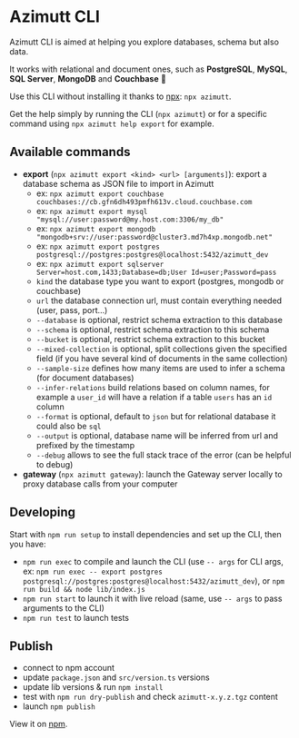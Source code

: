 # Azimutt CLI

Azimutt CLI is aimed at helping you explore databases, schema but also data.

It works with relational and document ones, such as **PostgreSQL**, **MySQL**, **SQL Server**, **MongoDB** and **Couchbase** 🎉

Use this CLI without installing it thanks to [npx](https://www.npmjs.com/package/npx): `npx azimutt`.

Get the help simply by running the CLI (`npx azimutt`) or for a specific command using `npx azimutt help export` for example.

## Available commands

- **export** (`npx azimutt export <kind> <url> [arguments]`): export a database schema as JSON file to import in Azimutt
  - ex: `npx azimutt export couchbase couchbases://cb.gfn6dh493pmfh613v.cloud.couchbase.com`
  - ex: `npx azimutt export mysql "mysql://user:password@my.host.com:3306/my_db"`
  - ex: `npx azimutt export mongodb "mongodb+srv://user:password@cluster3.md7h4xp.mongodb.net"`
  - ex: `npx azimutt export postgres postgresql://postgres:postgres@localhost:5432/azimutt_dev`
  - ex: `npx azimutt export sqlserver Server=host.com,1433;Database=db;User Id=user;Password=pass`
  - `kind` the database type you want to export (postgres, mongodb or couchbase)
  - `url` the database connection url, must contain everything needed (user, pass, port...)
  - `--database` is optional, restrict schema extraction to this database
  - `--schema` is optional, restrict schema extraction to this schema
  - `--bucket` is optional, restrict schema extraction to this bucket
  - `--mixed-collection` is optional, split collections given the specified field (if you have several kind of documents in the same collection)
  - `--sample-size` defines how many items are used to infer a schema (for document databases)
  - `--infer-relations` build relations based on column names, for example a `user_id` will have a relation if a table `users` has an `id` column
  - `--format` is optional, default to `json` but for relational database it could also be `sql`
  - `--output` is optional, database name will be inferred from url and prefixed by the timestamp
  - `--debug` allows to see the full stack trace of the error (can be helpful to debug)
- **gateway** (`npx azimutt gateway`): launch the Gateway server locally to proxy database calls from your computer

## Developing

Start with `npm run setup` to install dependencies and set up the CLI, then you have:

- `npm run exec` to compile and launch the CLI (use `-- args` for CLI args, ex: `npm run exec -- export postgres postgresql://postgres:postgres@localhost:5432/azimutt_dev`), or `npm run build && node lib/index.js`
- `npm run start` to launch it with live reload (same, use `-- args` to pass arguments to the CLI)
- `npm run test` to launch tests

## Publish

- connect to npm account
- update `package.json` and `src/version.ts` versions
- update lib versions & run `npm install`
- test with `npm run dry-publish` and check `azimutt-x.y.z.tgz` content
- launch `npm publish`

View it on [npm](https://www.npmjs.com/package/azimutt).
